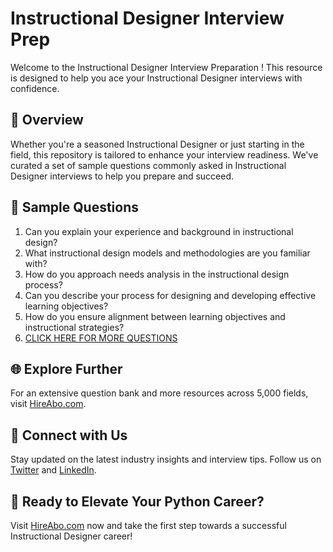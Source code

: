 # Instructional Designer Interview Prep

Welcome to the Instructional Designer Interview Preparation ! This resource is designed to help you ace your Instructional Designer interviews with confidence.

## 🚀 Overview

Whether you're a seasoned Instructional Designer or just starting in the field, this repository is tailored to enhance your interview readiness. We've curated a set of sample questions commonly asked in Instructional Designer interviews to help you prepare and succeed.

## 📝 Sample Questions

1. Can you explain your experience and background in instructional design?
2. What instructional design models and methodologies are you familiar with?
3. How do you approach needs analysis in the instructional design process?
4. Can you describe your process for designing and developing effective learning objectives?
5. How do you ensure alignment between learning objectives and instructional strategies?
6. [CLICK HERE FOR MORE QUESTIONS](https://hireabo.com/job/4_4_2/Instructional%20Designer)

## 🌐 Explore Further

For an extensive question bank and more resources across 5,000 fields, visit [HireAbo.com](https://www.hireabo.com).

## 📱 Connect with Us

Stay updated on the latest industry insights and interview tips. Follow us on [Twitter](https://twitter.com/hireabo) and [LinkedIn](https://www.linkedin.com/in/hire-abo-3609972a8/).

## 🚀 Ready to Elevate Your Python Career?

Visit [HireAbo.com](https://www.hireabo.com) now and take the first step towards a successful Instructional Designer career!